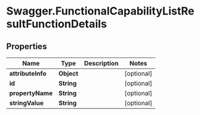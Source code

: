 # Swagger.FunctionalCapabilityListResultFunctionDetails

## Properties
Name | Type | Description | Notes
------------ | ------------- | ------------- | -------------
**attributeInfo** | **Object** |  | [optional] 
**id** | **String** |  | [optional] 
**propertyName** | **String** |  | [optional] 
**stringValue** | **String** |  | [optional] 


